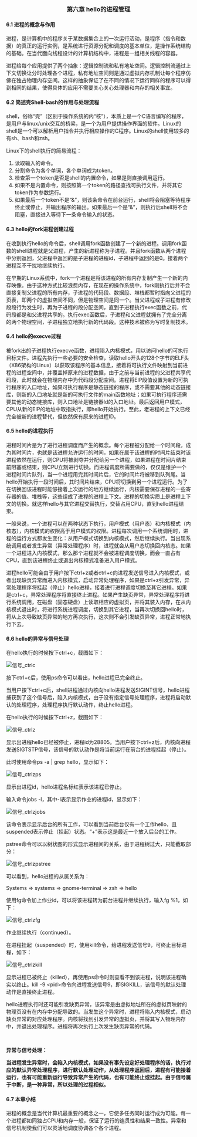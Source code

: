 ### <center>第六章 hello的进程管理</center>

#### 6.1 进程的概念与作用

进程，是计算机中的程序关于某数据集合上的一次运行活动，是程序（指令和数据）的真正的运行实例，是系统进行资源分配和调度的基本单位，是操作系统结构的基础。在当代面向线程设计的计算机结构中，进程是一组相关线程的容器。

进程给每个应用提供了两个抽象：逻辑控制流和私有地址空间。逻辑控制流通过上下文切换让分时处理各个进程，私有地址空间则是通过虚拟内存机制让每个程序仿佛在独占物理内存空间。这样的抽象保证了在不同的情况下运行同样的程序可以得到相同的结果，使得具体的应用不需要关心关心处理器和内存的相关事宜。

#### 6.2 简述壳Shell-bash的作用与处理流程

shell，俗称“壳”（区别于操作系统的内“核”），本质上是一个C语言编写的程序，是用户与linux/unix交互的桥梁，是一个为用户提供操作界面的软件。Linux的shell是一个可以解析用户指令并执行相应操作的C程序。Linux的shell使用较多的有sh、bash和zsh。

Linux下的shell执行的简易流程：

1. 读取输入的命令。
2. 分割命令为各个单词，各个单词成为token。
3. 检查第一个token是否是shell的内置命令，如果是则直接调用运行。
4. 如果不是内置命令，则按照第一个token的路径查找可执行文件，并将其它token作为参数运行。
5. 如果最后一个token不是“&”，则该条命令在前台运行，shell将会阻塞等待程序终止或停止，并输出程序的输出。如果最后一个是“&”，则执行后shell将不会阻塞，直接进入等待下一条命令输入的状态。

#### 6.3 hello的fork进程创建过程

在收到执行hello的命令后，shell调用fork函数创建了一个新的进程。调用fork函数的shell进程就是父进程，产生的新进程称为子进程。并且fork函数从两个进程中分别返回，父进程中返回的是子进程的进程id，子进程中返回的是0。接着两个进程互不干扰地继续执行。

在早期的Linux系统中，fork一个进程是将该进程的所有内存复制产生一个新的内存映像。由于这种方式比较浪费内存，在现在的操作系统中，fork刚执行后并不会直接复制父进程的所有内存，子进程的代码段、数据段、堆栈都暂时指向父进程的页表，即两个的虚拟空间不同，但是物理空间是同一个。当父进程或子进程有修改段段行为发生时，再为子进程的段分配空间，直到子进程执行exec函数之前，代码段都是和父进程共享的。执行exec函数后，子进程和父进程就拥有了完全分离的两个物理空间，子进程独立地执行新的代码段。这种技术被称为写时复制技术。

#### 6.4 hello的execve过程

被fork出的子进程执行execve函数，进程陷入内核模式，用以访问hello的可执行目标文件。进程先执行一些必要的安全检查，读取hello开头的128个字节的ELF头（X86架构的Linux）以获取该程序的基本信息，接着将可执行文件映射到当前进程的进程空间中，并覆盖掉原来的进程数据，由于之前与当前进程的父进程共享代码段，此时就会在物理内存中为代码段分配空间。进程将EIP段值设置为新的可执行程序的入口地址，如果可执行程序是静态链接的程序，或不需要其他的动态链接库，则新的入口地址就是新的可执行文件的main函数地址；如果可执行程序还需要其他的动态链接库，则入口地址是链接器ld的入口地址。最后返回用户模式，CPU从新的EIP的地址中取指执行，即hello开始执行。至此，老进程的上下文已经完全被新的进程替代，但依然保有原来的进程ID。

#### 6.5 hello的进程执行

进程时间片是为了进行进程调度而产生的概念。每个进程被分配给一个时间段，成为其时间片，也就是该进程允许运行的时间，如果在属于该进程的时间片结束时该进程依然在运行，则CPU将被剥夺并分配给另一个进程，如果进程在时间片结束前阻塞或结束，则CPU立刻进行切换。而进程调度所需要做的，仅仅是维护一个进程时间片队列，当一个进程用完其时间片后，它的时间片将被移到队列尾。当hello开始执行一段时间后，其时间片结束，CPU将切换到另一个进程运行。为了在切换回该进程时能够接着上次运行的地方继续运行，内核需要保存进程的一些寄存器的值、堆栈等，这些组成了进程的进程上下文。进程的切换实质上是进程上下文的切换。就这样hello与其它进程交替执行，交替占用CPU，直到hello进程结束。

一般来说，一个进程可以在两种状态下执行，用户模式（用户态）和内核模式（内核态），内核模式的权限高于用户模式的权限。进程每次调用一个系统调用时，进程的运行方式都发生变化：从用户模式切换到内核模式，然后继续执行。当出现系统调用或者发生异常（异常处理程序）时，进程就会从用户态切换回内核态。如果一个进程进入内核模式，那么那个进程就不会被进程调度切换，而会一直占有CPU，直到该进程终止或退出内核模式准备进入用户模式。

进程hello可能会由于用户按下ctrl+z或者ctrl+c向进程发送信号进入内核模式，或者出现缺页异常而进入内核模式，启动异常处理程序，如果是ctrl+z引发异常，异常处理程序将挂起（停止）hello进程，接着进行进程调度切换至其它进程。如果是ctrl+c，异常处理程序将直接终止进程。如果产生缺页异常，异常处理程序将进行系统调用，在磁盘（固态硬盘）上读取相应的虚拟页，并将其装入内存，在从内核模式退出时，将进行系统进程调度，切换到其它进程，当再次切换回hello时，将从上次导致缺页异常的地方再次执行，这次则不会引发缺页异常，进程正常地执行下去。

#### 6.6 hello的异常与信号处理

在hello执行的时候按下ctrl+c，截图如下：

![信号_ctrlc](img/信号_ctrlc.png)

按下ctrl+c后，使用ps命令可以看出，hello进程已完全终止。

当用户按下ctrl+c后，shell进程通过内核向hello进程发送SIGINT信号，hello进程捕获到了这个信号后，陷入内核模式，由于没有指定信号处理程序，进程将启动默认的处理程序，处理程序执行默认动作，终止hello进程。

在hello执行的时候按下ctrl+z，截图如下：

![信号_ctrlz](img/信号_ctrlz.png)

显示出进程hello已经被停止，进程id为28805。当用户按下ctrl+z后，内核向进程发送SIGTSTP信号，该信号的默认动作是将当前运行在前台的进程挂起（停止）。

此时使用命令ps -a | grep hello，显示如下：

![信号_ctrlzps](img/信号_ctrlzps.png)

显示出进程id，hello进程名标红表示该进程已停止。

输入命令jobs -l，其中-l表示显示作业的进程id，显示如下：

![信号_ctrlzjobs](img/信号_ctrlzjobs.png)

该命令表示显示后台的所有工作，可以看到当前后台仅有一个工作hello，且suspended表示停止（挂起）状态。“+”表示这是最近一个放入后台的工作。

pstree命令可以以树状图的形式显示进程间的关系，由于进程树过大，只能截取部分：

![信号_ctrlzpstree](img/信号_ctrlzpstree.png)

可以看到，hello进程的从属关系为：

Systems => systems => gnome-terminal => zsh => hello

使用fg命令加上作业id，可以将该进程转为前台进程并继续执行，输入fg %1，如下：

![信号_ctrlzfg](img/信号_ctrlzfg.png)

作业继续执行（continued）。

在进程挂起（suspended）时，使用kill命令，给进程发送信号9，可终止目标进程，如下：

![信号_ctrlzkill](img/信号_ctrlzkill.png)

显示进程已被终止（killed），再使用ps命令时则查看不到该进程，说明该进程确实以终止。kill -9 \<pid>命令向进程发送信号9，即SIGKILL，该信号的默认处理动作是直接终止进程。

 

hello进程执行时还可能引发缺页异常，该异常是由虚拟地址所在的虚拟页映射的物理页没有在内存中分配导致的。当发生这个异常时，进程将陷入内核模式，启动缺页异常的对应处理程序。内核将找到引发异常的虚拟页，并将其写入物理内存中，并退出处理程序。进程将再次执行上次发生缺页异常的代码。

​       

**异常与信号处理：**

**当进程发生异常时，会陷入内核模式，如果没有事先设定好处理程序的话，执行对应的默认异常处理程序，进行默认处理动作，从处理程序返回后，进程有可能接着运行，也有可能重新运行导致异常产生的代码，也有可能终止或挂起。由于信号属于中断，是一种异常，所以处理的过程相似。**

#### 6.7 本章小结

进程的概念是当代计算机最重要的概念之一，它使多任务同时运行成为可能。每一个进程都如同独占CPU和内存一般，保证了运行的连贯性和结果一致性。异常和信号机制使我们可以灵活地调度协调各个各个进程。